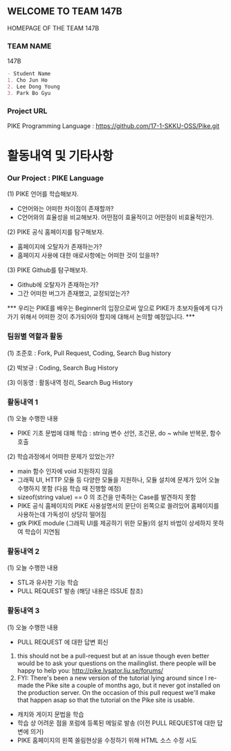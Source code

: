 ## WELCOME TO TEAM 147B

HOMEPAGE OF THE TEAM 147B

### TEAM NAME

147B

```markdown
- Student Name
1. Cho Jun Ho
2. Lee Dong Young
3. Park Bo Gyu
```

### Project URL

PIKE Programming Language : https://github.com/17-1-SKKU-OSS/Pike.git

# 활동내역 및 기타사항

### Our Project : PIKE Language
(1) PIKE 언어를 학습해보자.
- C언어와는 어떠한 차이점이 존재할까?
- C언어와의 효율성을 비교해보자. 어떤점이 효율적이고 어떤점이 비효율적인가.

(2) PIKE 공식 홈페이지를 탐구해보자.
- 홈페이지에 오탈자가 존재하는가?
- 홈페이지 사용에 대한 애로사항에는 어떠한 것이 있을까?

(3) PIKE Github를 탐구해보자.
- Github에 오탈자가 존재하는가?
- 그간 어떠한 버그가 존재했고, 교정되었는가?

*** 우리는 PIKE를 배우는 Beginner의 입장으로써 앞으로 PIKE가 초보자들에게 다가가기 위해서 어떠한 것이 추가되어야 할지에 대해서 논의할 예정입니다. ***

### 팀원별 역할과 활동
(1) 조준호 : Fork, Pull Request, Coding, Search Bug history

(2) 박보규 : Coding, Search Bug History

(3) 이동영 : 활동내역 정리, Search Bug History

### 활동내역 1
(1) 오늘 수행한 내용
- PIKE 기초 문법에 대해 학습 : string 변수 선언, 조건문, do ~ while 반복문, 함수호출

(2) 학습과정에서 어떠한 문제가 있었는가?
- main 함수 인자에 void 지원하지 않음
- 그래픽 UI, HTTP 모듈 등 다양한 모듈을 지원하나, 모듈 설치에 문제가 있어 오늘 수행하지 못함 (다음 학습 때 진행할 예정)
- sizeof(string value) == 0 의 조건을 만족하는 Case를 발견하지 못함
- PIKE 공식 홈페이지의 PIKE 사용설명서의 문단이 왼쪽으로 쏠려있어 홈페이지를 사용하는데 가독성이 상당히 떨어짐
- gtk PIKE module (그래픽 UI를 제공하기 위한 모듈)의 설치 바법이 상세하지 못하여 학습이 지연됨

### 활동내역 2
(1) 오늘 수행한 내용
- STL과 유사한 기능 학습
- PULL REQUEST 발송 (해당 내용은 ISSUE 참조)

### 활동내역 3
(1) 오늘 수행한 내용
- PULL REQUEST 에 대한 답변 회신
1. this should not be a pull-request but at an issue though even better would be to ask your questions on the mailinglist. there people will be happy to help you: http://pike.lysator.liu.se/forums/
2. FYI: There's been a new version of the tutorial lying around since I re-made the Pike site a couple of months ago, but it never got installed on the production server. On the occasion of this pull request we'll make that happen asap so that the tutorial on the Pike site is usable.
- 캐치와 게이지 문법을 학습
- 학습 상 어려운 점을 포럼에 등록된 메일로 발송 (이전 PULL REQUEST에 대한 답변에 의거)
- PIKE 홈페이지의 왼쪽 쏠림현상을 수정하기 위해 HTML 소스 수정 시도

